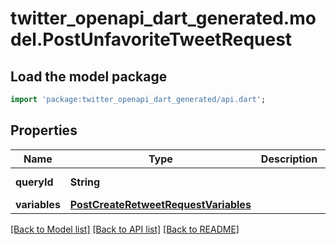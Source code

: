 # twitter_openapi_dart_generated.model.PostUnfavoriteTweetRequest

## Load the model package
```dart
import 'package:twitter_openapi_dart_generated/api.dart';
```

## Properties
Name | Type | Description | Notes
------------ | ------------- | ------------- | -------------
**queryId** | **String** |  | [default to 'ZYKSe-w7KEslx3JhSIk5LA']
**variables** | [**PostCreateRetweetRequestVariables**](PostCreateRetweetRequestVariables.md) |  | 

[[Back to Model list]](../README.md#documentation-for-models) [[Back to API list]](../README.md#documentation-for-api-endpoints) [[Back to README]](../README.md)


